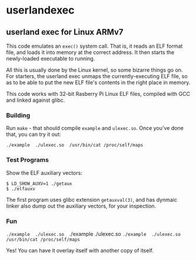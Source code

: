 # userlandexec
## userland exec for Linux ARMv7

This code emulates an `exec()` system call. That is, it reads an ELF format file,
and loads it into memory at the correct address. It then starts the newly-loaded
executable to running.

All this is usually done by the Linux kernel, so some bizarre things go on.
For starters, the userland exec unmaps the currently-executing ELF file,
so as to be able to put the new ELF file's contents in the right place
in memory.

This code works with 32-bit Rasberry Pi Linux ELF files, compiled with GCC and linked against glibc.

### Building

Run `make` - that should compile `example` and `ulexec.so`. Once you've
done that, you can try it out: 

`./example  ./ulexec.so  /usr/bin/cat /proc/self/maps`

### Test Programs

Show the ELF auxiliary vectors:

    $ LD_SHOW_AUXV=1 ./getaux
    $ ./elfauxv

The first program uses glibc extension `getauxval(3)`, and has dynmaic linker
also dump out the auxiliary vectors, for your inspection.

### Fun

`./example  ./ulexec.so  `./example  ./ulexec.so  `./example  ./ulexec.so  /usr/bin/cat /proc/self/maps`

Yes! You can have it overlay itself with another copy of itself.
